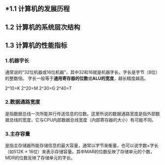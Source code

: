 ## *1.1 计算机的发展历程

## 1.2 计算机的系统层次结构

## 1.3 计算机的性能指标

### 1.机器字长

通常说的“32位机器或16位机器”，其中32和16就是机器字长。字长是字节（8位）的整数倍。 字长一般等于**通用寄存器的位数**或**ALU的宽度**，越长精度越高。

2^10=K  2^20=M  2^30=G  2^40=T

### 2.数据通路宽度

是指数据总线一次所能并行传送信息的位数。这里所说的数据通路宽度是指外部数据总线的宽度，它与CPU内部数据总线宽度（内部寄存器的大小）有可能不同。

### 3.主存容量

是指主存储器所能存储信息的最大容量，通常以字节来衡量，也可以说字数×字长（如512K × 16位）来表示存储容量。其中MAR的位数反映了存储单元的个数，MDR的位数反映了存储单元的字长。
